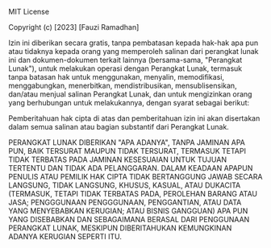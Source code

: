 MIT License

Copyright (c) [2023] [Fauzi Ramadhan]

Izin ini diberikan secara gratis, tanpa pembatasan kepada hak-hak apa pun atau tidaknya kepada orang yang memperoleh salinan dari perangkat lunak ini dan dokumen-dokumen terkait lainnya (bersama-sama, "Perangkat Lunak"), untuk melakukan operasi dengan Perangkat Lunak, termasuk tanpa batasan hak untuk menggunakan, menyalin, memodifikasi, menggabungkan, menerbitkan, mendistribusikan, mensublisensikan, dan/atau menjual salinan Perangkat Lunak, dan untuk mengizinkan orang yang berhubungan untuk melakukannya, dengan syarat sebagai berikut:

Pemberitahuan hak cipta di atas dan pemberitahuan izin ini akan disertakan dalam semua salinan atau bagian substantif dari Perangkat Lunak.

PERANGKAT LUNAK DIBERIKAN "APA ADANYA", TANPA JAMINAN APA PUN, BAIK TERSURAT MAUPUN TIDAK TERSURAT, TERMASUK TETAPI TIDAK TERBATAS PADA JAMINAN KESESUAIAN UNTUK TUJUAN TERTENTU DAN TIDAK ADA PELANGGARAN. DALAM KEADAAN APAPUN PENULIS ATAU PEMILIK HAK CIPTA TIDAK BERTANGGUNG JAWAB SECARA LANGSUNG, TIDAK LANGSUNG, KHUSUS, KASUAL, ATAU DUKACITA (TERMASUK, TETAPI TIDAK TERBATAS PADA, PEROLEHAN BARANG ATAU JASA; PENGGGUNAAN PENGGGUNAAN, PENGGANTIAN, ATAU DATA YANG MENYEBABKAN KERUGIAN; ATAU BISNIS GANGGUAN) APA PUN YANG DISEBABKAN DAN SEBAGAIMANA BERASAL DARI PENGGUNAAN PERANGKAT LUNAK, MESKIPUN DIBERITAHUKAN KEMUNGKINAN ADANYA KERUGIAN SEPERTI ITU.
